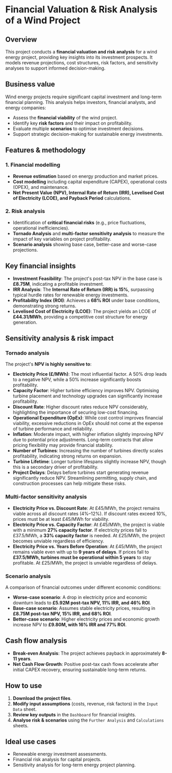 # Financial Valuation & Risk Analysis of a Wind Project

## Overview

This project conducts a **financial valuation and risk analysis** for a wind energy project, providing key insights into its investment prospects. It models revenue projections, cost structures, risk factors, and sensitivity analyses to support informed decision-making.

## Business value

Wind energy projects require significant capital investment and long-term financial planning. This analysis helps investors, financial analysts, and energy companies:

- Assess the **financial viability** of the wind project.
- Identify key **risk factors** and their impact on profitability.
- Evaluate multiple **scenarios** to optimise investment decisions.
- Support strategic decision-making for sustainable energy investments.

## Features & methodology

### 1. Financial modelling

- **Revenue estimation** based on energy production and market prices.
- **Cost modelling** including capital expenditure (CAPEX), operational costs (OPEX), and maintenance.
- **Net Present Value (NPV), Internal Rate of Return (IRR), Levelised Cost of Electricity (LCOE), and Payback Period** calculations.

### 2. Risk analysis

- Identification of **critical financial risks** (e.g., price fluctuations, operational inefficiencies).
- **Tornado Analysis** and **multi-factor sensitivity analysis** to measure the impact of key variables on project profitability.
- **Scenario analysis** showing base case, better-case and worse-case projections.

## Key financial insights

- **Investment Feasibility**: The project's post-tax NPV in the base case is **£8.75M**, indicating a profitable investment.
- **IRR Analysis**: The **Internal Rate of Return (IRR) is 15%**, surpassing typical hurdle rates for renewable energy investments.
- **Profitability Index (ROI)**: Achieves a **68% ROI** under base conditions, demonstrating strong returns.
- **Levelised Cost of Electricity (LCOE)**: The project yields an LCOE of **£44.31/MWh**, providing a competitive cost structure for energy generation.

## Sensitivity analysis & risk impact

### Tornado analysis

The project's **NPV is highly sensitive to**:

- **Electricity Price (£/MWh)**: The most influential factor. A 50% drop leads to a negative NPV, while a 50% increase significantly boosts profitability.
- **Capacity Factor**: Higher turbine efficiency improves NPV. Optimising turbine placement and technology upgrades can significantly increase profitability.
- **Discount Rate**: Higher discount rates reduce NPV considerably, highlighting the importance of securing low-cost financing.
- **Operational Expenditure (OpEx)**: While cost control improves financial viability, excessive reductions in OpEx should not come at the expense of turbine performance and reliability.
- **Inflation**: Moderate impact, with higher inflation slightly improving NPV due to potential price adjustments. Long-term contracts that allow pricing flexibility may provide financial stability.
- **Number of Turbines**: Increasing the number of turbines directly scales profitability, indicating strong returns on expansion.
- **Turbine Lifetime**: Longer turbine lifespans slightly increase NPV, though this is a secondary driver of profitability.
- **Project Delays**: Delays before turbines start generating revenue significantly reduce NPV. Streamlining permitting, supply chain, and construction processes can help mitigate these risks.

### Multi-factor sensitivity analysis

- **Electricity Price vs. Discount Rate**: At £45/MWh, the project remains viable across all discount rates (4%–12%). If discount rates exceed 10%, prices must be at least £45/MWh for viability.
- **Electricity Price vs. Capacity Factor**: At £45/MWh, the project is viable with a minimum **27% capacity factor**. If electricity prices fall to £37.5/MWh, a **33% capacity factor** is needed. At £25/MWh, the project becomes unviable regardless of efficiency.
- **Electricity Price vs. Years Before Operation**: At £45/MWh, the project remains viable even with up to **9 years of delays**. If prices fall to **£37.5/MWh, turbines must be operational within 5 years** to stay profitable. At £25/MWh, the project is unviable regardless of delays.

### Scenario analysis

A comparison of financial outcomes under different economic conditions:

- **Worse-case scenario**: A drop in electricity price and economic downturn leads to **£5.92M post-tax NPV, 11% IRR, and 46% ROI**.
- **Base-case scenario**: Assumes stable electricity prices, resulting in **£8.75M post-tax NPV, 15% IRR, and 68% ROI**.
- **Better-case scenario**: Higher electricity prices and economic growth increase NPV to **£9.80M, with 16% IRR and 77% ROI**.

## Cash flow analysis

- **Break-even Analysis**: The project achieves payback in approximately **8-11 years**.
- **Net Cash Flow Growth**: Positive post-tax cash flows accelerate after initial CAPEX recovery, ensuring sustainable long-term returns.

## How to use

1. **Download the project files**.
2. **Modify input assumptions** (costs, revenue, risk factors) in the `Input Data` sheet.
3. **Review key outputs** in the `Dashboard` for financial insights.
4. **Analyse risk & scenarios** using the `Further Analysis` and `Calculations` sheets.

## Ideal use cases

- Renewable energy investment assessments.
- Financial risk analysis for capital projects.
- Sensitivity analysis for long-term energy project planning.


